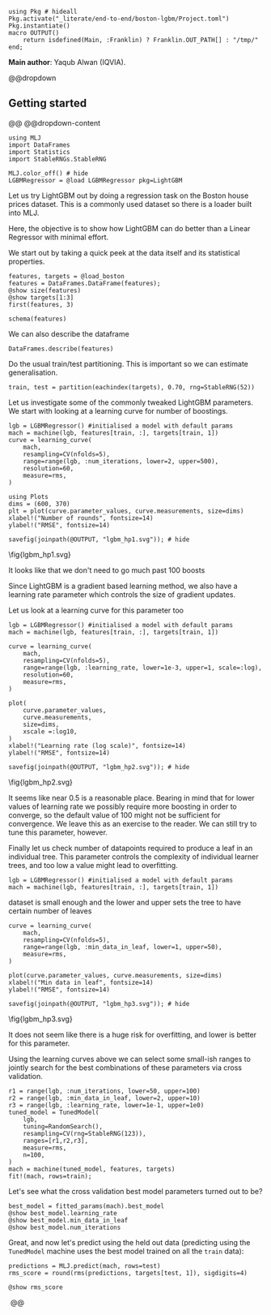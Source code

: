 <!--This file was generated, do not modify it.-->
````julia:ex1
using Pkg # hideall
Pkg.activate("_literate/end-to-end/boston-lgbm/Project.toml")
Pkg.instantiate()
macro OUTPUT()
    return isdefined(Main, :Franklin) ? Franklin.OUT_PATH[] : "/tmp/"
end;
````

**Main author**: Yaqub Alwan (IQVIA).

@@dropdown
## Getting started
@@
@@dropdown-content

````julia:ex2
using MLJ
import DataFrames
import Statistics
import StableRNGs.StableRNG

MLJ.color_off() # hide
LGBMRegressor = @load LGBMRegressor pkg=LightGBM
````

Let us try LightGBM out by doing a regression task on the Boston house prices dataset.
This is a commonly used dataset so there is a loader built into MLJ.

Here, the objective is to show how LightGBM can do better than a Linear Regressor
with minimal effort.

We start out by taking a quick peek at the data itself and its statistical properties.

````julia:ex3
features, targets = @load_boston
features = DataFrames.DataFrame(features);
@show size(features)
@show targets[1:3]
first(features, 3)
````

````julia:ex4
schema(features)
````

We can also describe the dataframe

````julia:ex5
DataFrames.describe(features)
````

Do the usual train/test partitioning. This is important so we can estimate
generalisation.

````julia:ex6
train, test = partition(eachindex(targets), 0.70, rng=StableRNG(52))
````

Let us investigate some of the commonly tweaked LightGBM parameters. We start with
looking at a learning curve for number of boostings.

````julia:ex7
lgb = LGBMRegressor() #initialised a model with default params
mach = machine(lgb, features[train, :], targets[train, 1])
curve = learning_curve(
    mach,
    resampling=CV(nfolds=5),
    range=range(lgb, :num_iterations, lower=2, upper=500),
    resolution=60,
    measure=rms,
)

using Plots
dims = (600, 370)
plt = plot(curve.parameter_values, curve.measurements, size=dims)
xlabel!("Number of rounds", fontsize=14)
ylabel!("RMSE", fontsize=14)

savefig(joinpath(@OUTPUT, "lgbm_hp1.svg")); # hide
````

\fig{lgbm_hp1.svg}

It looks like that we don't need to go much past 100 boosts

Since LightGBM is a gradient based learning method, we also have a learning rate
parameter which controls the size of gradient updates.

Let us look at a learning curve for this parameter too

````julia:ex8
lgb = LGBMRegressor() #initialised a model with default params
mach = machine(lgb, features[train, :], targets[train, 1])

curve = learning_curve(
    mach,
    resampling=CV(nfolds=5),
    range=range(lgb, :learning_rate, lower=1e-3, upper=1, scale=:log),
    resolution=60,
    measure=rms,
)

plot(
    curve.parameter_values,
    curve.measurements,
    size=dims,
    xscale =:log10,
)
xlabel!("Learning rate (log scale)", fontsize=14)
ylabel!("RMSE", fontsize=14)

savefig(joinpath(@OUTPUT, "lgbm_hp2.svg")); # hide
````

\fig{lgbm_hp2.svg}

It seems like near 0.5 is a reasonable place. Bearing in mind that for lower values of
learning rate we possibly require more boosting in order to converge, so the default
value of 100 might not be sufficient for convergence. We leave this as an exercise to
the reader.  We can still try to tune this parameter, however.

Finally let us check number of datapoints required to produce a leaf in an individual
tree. This parameter controls the complexity of individual learner trees, and too low a
value might lead to overfitting.

````julia:ex9
lgb = LGBMRegressor() #initialised a model with default params
mach = machine(lgb, features[train, :], targets[train, 1])
````

dataset is small enough and the lower and upper sets the tree to have certain number of
leaves

````julia:ex10
curve = learning_curve(
    mach,
    resampling=CV(nfolds=5),
    range=range(lgb, :min_data_in_leaf, lower=1, upper=50),
    measure=rms,
)

plot(curve.parameter_values, curve.measurements, size=dims)
xlabel!("Min data in leaf", fontsize=14)
ylabel!("RMSE", fontsize=14)

savefig(joinpath(@OUTPUT, "lgbm_hp3.svg")); # hide
````

\fig{lgbm_hp3.svg}

It does not seem like there is a huge risk for overfitting, and lower is better for this
parameter.

Using the learning curves above we can select some small-ish ranges to jointly search
for the best combinations of these parameters via cross validation.

````julia:ex11
r1 = range(lgb, :num_iterations, lower=50, upper=100)
r2 = range(lgb, :min_data_in_leaf, lower=2, upper=10)
r3 = range(lgb, :learning_rate, lower=1e-1, upper=1e0)
tuned_model = TunedModel(
    lgb,
    tuning=RandomSearch(),
    resampling=CV(rng=StableRNG(123)),
    ranges=[r1,r2,r3],
    measure=rms,
    n=100,
)
mach = machine(tuned_model, features, targets)
fit!(mach, rows=train);
````

Let's see what the cross validation best model parameters turned out to be?

````julia:ex12
best_model = fitted_params(mach).best_model
@show best_model.learning_rate
@show best_model.min_data_in_leaf
@show best_model.num_iterations
````

Great, and now let's predict using the held out data (predicting using the `TunedModel`
machine uses the best model trained on all the `train` data):

````julia:ex13
predictions = MLJ.predict(mach, rows=test)
rms_score = round(rms(predictions, targets[test, 1]), sigdigits=4)

@show rms_score
````

‎
@@

